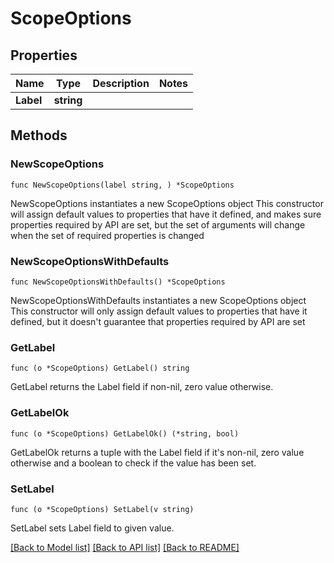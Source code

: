 # ScopeOptions

## Properties

Name | Type | Description | Notes
------------ | ------------- | ------------- | -------------
**Label** | **string** |  | 

## Methods

### NewScopeOptions

`func NewScopeOptions(label string, ) *ScopeOptions`

NewScopeOptions instantiates a new ScopeOptions object
This constructor will assign default values to properties that have it defined,
and makes sure properties required by API are set, but the set of arguments
will change when the set of required properties is changed

### NewScopeOptionsWithDefaults

`func NewScopeOptionsWithDefaults() *ScopeOptions`

NewScopeOptionsWithDefaults instantiates a new ScopeOptions object
This constructor will only assign default values to properties that have it defined,
but it doesn't guarantee that properties required by API are set

### GetLabel

`func (o *ScopeOptions) GetLabel() string`

GetLabel returns the Label field if non-nil, zero value otherwise.

### GetLabelOk

`func (o *ScopeOptions) GetLabelOk() (*string, bool)`

GetLabelOk returns a tuple with the Label field if it's non-nil, zero value otherwise
and a boolean to check if the value has been set.

### SetLabel

`func (o *ScopeOptions) SetLabel(v string)`

SetLabel sets Label field to given value.



[[Back to Model list]](../README.md#documentation-for-models) [[Back to API list]](../README.md#documentation-for-api-endpoints) [[Back to README]](../README.md)


